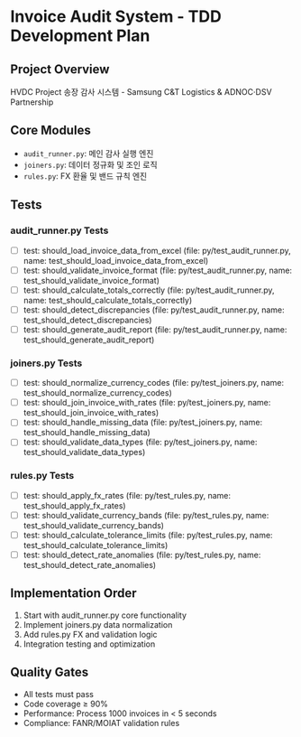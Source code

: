 # Invoice Audit System - TDD Development Plan

## Project Overview
HVDC Project 송장 감사 시스템 - Samsung C&T Logistics & ADNOC·DSV Partnership

## Core Modules
- `audit_runner.py`: 메인 감사 실행 엔진
- `joiners.py`: 데이터 정규화 및 조인 로직
- `rules.py`: FX 환율 및 밴드 규칙 엔진

## Tests

### audit_runner.py Tests
- [ ] test: should_load_invoice_data_from_excel (file: py/test_audit_runner.py, name: test_should_load_invoice_data_from_excel)
- [ ] test: should_validate_invoice_format (file: py/test_audit_runner.py, name: test_should_validate_invoice_format)
- [ ] test: should_calculate_totals_correctly (file: py/test_audit_runner.py, name: test_should_calculate_totals_correctly)
- [ ] test: should_detect_discrepancies (file: py/test_audit_runner.py, name: test_should_detect_discrepancies)
- [ ] test: should_generate_audit_report (file: py/test_audit_runner.py, name: test_should_generate_audit_report)

### joiners.py Tests
- [ ] test: should_normalize_currency_codes (file: py/test_joiners.py, name: test_should_normalize_currency_codes)
- [ ] test: should_join_invoice_with_rates (file: py/test_joiners.py, name: test_should_join_invoice_with_rates)
- [ ] test: should_handle_missing_data (file: py/test_joiners.py, name: test_should_handle_missing_data)
- [ ] test: should_validate_data_types (file: py/test_joiners.py, name: test_should_validate_data_types)

### rules.py Tests
- [ ] test: should_apply_fx_rates (file: py/test_rules.py, name: test_should_apply_fx_rates)
- [ ] test: should_validate_currency_bands (file: py/test_rules.py, name: test_should_validate_currency_bands)
- [ ] test: should_calculate_tolerance_limits (file: py/test_rules.py, name: test_should_calculate_tolerance_limits)
- [ ] test: should_detect_rate_anomalies (file: py/test_rules.py, name: test_should_detect_rate_anomalies)

## Implementation Order
1. Start with audit_runner.py core functionality
2. Implement joiners.py data normalization
3. Add rules.py FX and validation logic
4. Integration testing and optimization

## Quality Gates
- All tests must pass
- Code coverage ≥ 90%
- Performance: Process 1000 invoices in < 5 seconds
- Compliance: FANR/MOIAT validation rules

